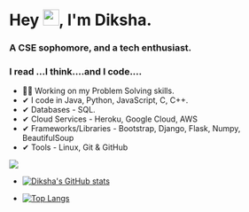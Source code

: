 # Hey <img src="https://github.com/TheDudeThatCode/TheDudeThatCode/blob/master/Assets/Hi.gif" width="29px">, I'm Diksha.
### A CSE sophomore, and a tech enthusiast.
### I read ...I think....and I code....
- 👩‍💻 Working on my Problem Solving skills.
- ✔ I code in Java, Python, JavaScript, C, C++.
- ✔ Databases - SQL.
- ✔ Cloud Services - Heroku, Google Cloud, AWS
- ✔ Frameworks/Libraries - Bootstrap, Django, Flask, Numpy, BeautifulSoup 
- ✔ Tools - Linux, Git & GitHub



![](https://komarev.com/ghpvc/?username=diksharai9&color=ff69b4&style=flat)


- [![Diksha's GitHub stats](https://github-readme-stats.vercel.app/api?username=diksharai9&show_icons=true&theme=radical)
](https://github.com/diksharai9/github-readme-stats)






- [![Top Langs](https://github-readme-stats.vercel.app/api/top-langs/?username=diksharai9&layout=compact&show_icons=true&theme=radical)
](https://github.com/diksharai9/github-readme-stats)



<!--
**diksharai9/diksharai9** is a ✨ _special_ ✨ repository because its `README.md` (this file) appears on your GitHub profile.

Here are some ideas to get you started:


- 🌱 I’m currently learning ...
- 👯 I’m looking to collaborate on ...
- 🤔 I’m looking for help with ...
- 💬 Ask me about ...
- 📫 How to reach me: ...

- ⚡ Fun fact: ...
-->
